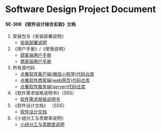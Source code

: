 
# Software Design Project Document

#### SE-308 《软件设计综合实验》文档
1. 安装包与《安装部署说明》
    + [安装部署说明]()
2. 《用户手册》/《使用说明》
    - [顾客端用户手册]()
    - [商家端用户手册]()
3. 所有源代码
    + [点餐软件客户端(微信小程序)代码仓库]()
    + [点餐软件商家端(web网页)代码仓库]()
    + [点餐软件服务端(server)代码仓库]()
4. 《软件需求规格说明书》（SRS）
    - [软件需求规格说明书](软件规格需求说明书.md)
5. 《软件设计文档》 （SDS）
    - [软件设计文档](软件设计文档.md)
6. 《小组分工与贡献率说明》
    - [小组分工与贡献度说明]()
